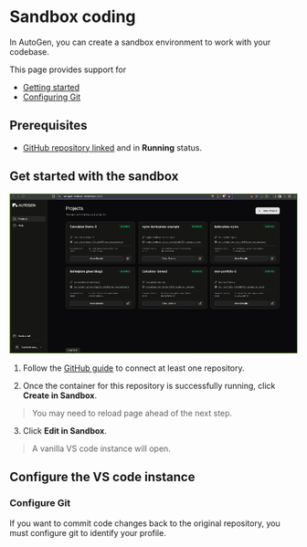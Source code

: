 # Sandbox coding

In AutoGen, you can create a sandbox environment to work with your codebase.

This page provides support for 

- [Getting started](#get-started-with-the-sandbox) 
- [Configuring Git](#configure-git)

## Prerequisites

- [GitHub repository linked](../../GitHub-Integration/github-support.md) and in **Running** status.

## Get started with the sandbox

![](../../Static/Gifs/open-ai-sandbox.gif)

1. Follow the [GitHub guide](../../GitHub-Integration/github-support.md) to connect at least one repository.

2. Once the container for this repository is successfully running, click **Create in Sandbox**.

> You may need to reload page ahead of the next step.

3. Click **Edit in Sandbox**. 

> A vanilla VS code instance will open.

## Configure the VS code instance

### Configure Git

If you want to commit code changes back to the original repository, you must configure git to identify your profile.

